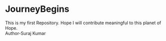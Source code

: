 # JourneyBegins
This is my first Repository. Hope I will contribute meaningful to this planet of Hope. 
<br>
Author-Suraj Kumar
